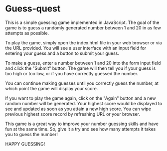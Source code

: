 # Guess-quest

This is a simple guessing game implemented in JavaScript. The goal of the game is to guess a randomly generated number between 1 and 20 in as few attempts as possible.

To play the game, simply open the index.html file in your web browser or via the URL provided. You will see a user interface with an input field for entering your guess and a button to submit your guess.

To make a guess, enter a number between 1 and 20 into the form input field and click the "Submit" button. The game will then tell you if your guess is too high or too low, or if you have correctly guessed the number.

You can continue making guesses until you correctly guess the number, at which point the game will display your score.

If you want to play the game again, click on the "Again" button and a new random number will be generated.
Your highest score would be displayed to see and updated as soon as you attain a new high score. You can wipe previous highest score record by refreshing URL or your browser.

This game is a great way to improve your number guessing skills and have fun at the same time. So, give it a try and see how many attempts it takes you to guess the number!

HAPPY GUESSING!
